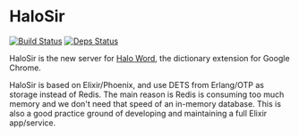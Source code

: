 # HaloSir

[![Build Status](https://travis-ci.org/HaloWordApp/halosir.svg?branch=master)](https://travis-ci.org/HaloWordApp/halosir)
[![Deps Status](https://beta.hexfaktor.org/badge/all/github/ElaWorkshop/halosir.svg)](https://beta.hexfaktor.org/github/ElaWorkshop/halosir)

HaloSir is the new server for [Halo Word](https://github.com/HaloWordApp/haloword), the dictionary extension for Google Chrome.

HaloSir is based on Elixir/Phoenix, and use DETS from Erlang/OTP as storage instead of Redis. The main reason is Redis is consuming too much memory and we don't need that speed of an in-memory database. This is also a good practice ground of developing and maintaining a full Elixir app/service.
